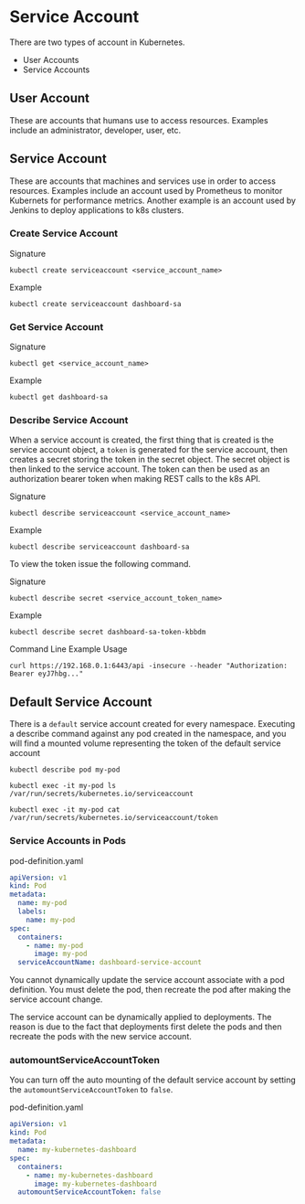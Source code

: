 # Service Account

There are two types of account in Kubernetes.

- User Accounts
- Service Accounts

## User Account

These are accounts that humans use to access resources. Examples include
an administrator, developer, user, etc.

## Service Account

These are accounts that machines and services use in order to access resources.
Examples include an account used by Prometheus to monitor Kubernets for 
performance metrics. Another example is an account used by Jenkins to deploy 
applications to k8s clusters.

### Create Service Account

Signature

~~~
kubectl create serviceaccount <service_account_name>
~~~

Example

~~~
kubectl create serviceaccount dashboard-sa
~~~

### Get Service Account

Signature
```
kubectl get <service_account_name>
```

Example
```
kubectl get dashboard-sa
```

### Describe Service Account

When a service account is created, the first thing that is created is
the service account object, a `token` is generated for the service 
account, then creates a secret storing the token in the secret object. 
The secret object is then linked to the service account. The token
can then be used as an authorization bearer token when making REST calls
to the k8s API.

Signature
``` 
kubectl describe serviceaccount <service_account_name>
```

Example
``` 
kubectl describe serviceaccount dashboard-sa
```

To view the token issue the following command.

Signature
```
kubectl describe secret <service_account_token_name>
```

Example
``` 
kubectl describe secret dashboard-sa-token-kbbdm
```

Command Line Example Usage
```
curl https://192.168.0.1:6443/api -insecure --header "Authorization: Bearer eyJ7hbg..."
```

## Default Service Account

There is a `default` service account created for every namespace.
Executing a describe command against any pod created in the 
namespace, and you will find a mounted volume representing the token of 
the default service account

``` 
kubectl describe pod my-pod
```

``` 
kubectl exec -it my-pod ls /var/run/secrets/kubernetes.io/serviceaccount
```

``` 
kubectl exec -it my-pod cat /var/run/secrets/kubernetes.io/serviceaccount/token
```

### Service Accounts in Pods

pod-definition.yaml

~~~yaml
apiVersion: v1
kind: Pod
metadata:
  name: my-pod
  labels:
    name: my-pod
spec:
  containers:
    - name: my-pod
      image: my-pod
  serviceAccountName: dashboard-service-account
~~~

You cannot dynamically update the service account associate with a pod
definition. You must delete the pod, then recreate the pod after making
the service account change.

The service account can be dynamically applied to deployments. The reason
is due to the fact that deployments first delete the pods and then
recreate the pods with the new service account.

### automountServiceAccountToken

You can turn off the auto mounting of the default service account by
setting the `automountServiceAccountToken` to `false`.

pod-definition.yaml
```yaml
apiVersion: v1
kind: Pod
metadata: 
  name: my-kubernetes-dashboard
spec:
  containers:
    - name: my-kubernetes-dashboard
      image: my-kubernetes-dashboard
  automountServiceAccountToken: false
```